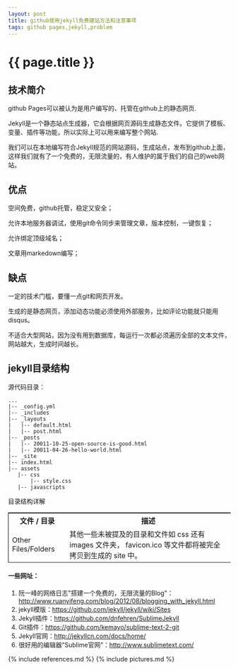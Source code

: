 ```yaml
---
layout: post
title: github使用jekyll免费建站方法和注意事项
tags: github pages,jekyll,problem
---
```


{{ page.title }}
================

技术简介
--------

github Pages可以被认为是用户编写的、托管在github上的静态网页.

Jekyll是一个静态站点生成器，它会根据网页源码生成静态文件。它提供了模板、变量、插件等功能，所以实际上可以用来编写整个网站.

我们可以在本地编写符合Jekyll规范的网站源码，生成站点，发布到github上面，这样我们就有了一个免费的，无限流量的，有人维护的属于我们的自己的web网站。

优点
----

空间免费，github托管，稳定又安全；

允许本地服务器调试，使用git命令同步来管理文章，版本控制，一键恢复；

允许绑定顶级域名；

文章用markedown编写；

缺点
----
一定的技术门槛，要懂一点git和网页开发。

生成的是静态网页，添加动态功能必须使用外部服务，比如评论功能就只能用disqus。

不适合大型网站，因为没有用到数据库，每运行一次都必须遍历全部的文本文件，网站越大，生成时间越长。

jekyll目录结构
--------------

源代码目录：

	...
	|-- _config.yml
	|-- _includes
	|-- _layouts
	|   |-- default.html
	|   |-- post.html
	|-- _posts
	|   |-- 20011-10-25-open-source-is-good.html
	|   |-- 20011-04-26-hello-world.html
	|-- _site
	|-- index.html
	|-- assets
	   |-- css
	       |-- style.css
	   |-- javascripts

目录结构详解

<table style="border:#000000 solid;border-width:1 0 0 1">
	<tr>
		<th>文件 / 目录</th>
		<th>描述</th>
	</tr>
	<tr>
		<td>Other Files/Folders</td>
		<td>其他一些未被提及的目录和文件如  css 还有 images 文件夹， favicon.ico 等文件都将被完全拷贝到生成的 site 中。</td>
	</tr>
</table>

#### 一些网址：
	
1.	阮一峰的网络日志"搭建一个免费的，无限流量的Blog"：<http://www.ruanyifeng.com/blog/2012/08/blogging_with_jekyll.html>
2.	jekyll模版：<https://github.com/jekyll/jekyll/wiki/Sites>
3.	Jekyll插件：<https://github.com/dnfehren/SublimeJekyll>
4.	Git插件：<https://github.com/kemayo/sublime-text-2-git>
5.  Jekyll官网：<http://jekyllcn.com/docs/home/>
6.	很好用的编辑器“Sublime官网”：<http://www.sublimetext.com/>



{% include references.md %}
{% include pictures.md %}
